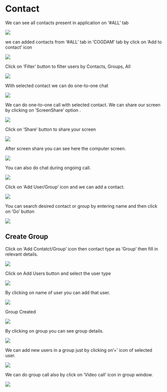 # Contact

We can see all contacts present in application on ‘\#ALL’ tab

![](../.gitbook/assets/contacts.png)

we can added contacts from ‘\#ALL’ tab in ‘COGDAM’ tab by click on ‘Add to contact’ icon

![](../.gitbook/assets/image%20%28131%29.png)

Click on ‘Filter’ button to filter users by Contacts, Groups, All

![](../.gitbook/assets/image%20%28155%29.png)

With selected contact we can do one-to-one chat

![](../.gitbook/assets/image%20%2826%29.png)

We can do one-to-one call with selected contact. We can share our screen by clicking on ‘ScreenShare’ option .

![](../.gitbook/assets/image%20%2811%29.png)

Click on ‘Share’ button to share your screen

![](../.gitbook/assets/image%20%2890%29.png)

After screen share you can see here the computer screen.

![](../.gitbook/assets/image%20%2891%29.png)

You can also do chat during ongoing call.

![](../.gitbook/assets/image%20%28175%29.png)

Click on ‘Add User/Group’ icon and we can add a contact.

![](../.gitbook/assets/image%20%288%29.png)

You can search desired contact or group by entering name and then click on ‘Go’ button

![](../.gitbook/assets/image%20%28152%29.png)

##  **Create Group**

Click on ‘Add Contatct/Group’ icon then contact type as ‘Group’ then fill in relevant details.

![](../.gitbook/assets/image%20%28174%29.png)

Click on Add Users button and select the user type

![](../.gitbook/assets/image%20%2843%29.png)

By clicking on name of user you can add that user.

![](../.gitbook/assets/image%20%28135%29.png)

Group Created

![](../.gitbook/assets/image.png)

By clicking on group you can see group details.

![](../.gitbook/assets/image%20%28190%29.png)

We can add new users in a group just by clicking on’+’ icon of selected user.

![](../.gitbook/assets/image%20%28114%29.png)

We can do group call also by click on ‘Video call’ icon in group window.

![](../.gitbook/assets/image%20%2810%29.png)





